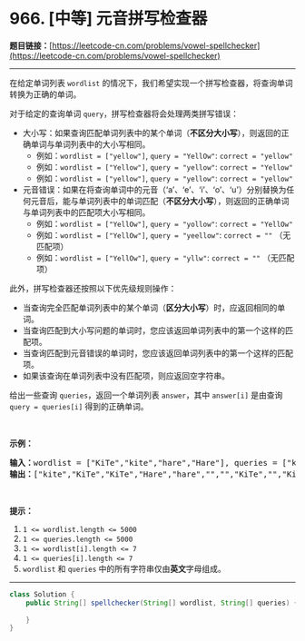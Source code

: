 # 966. [中等] 元音拼写检查器

**题目链接：**[https://leetcode-cn.com/problems/vowel-spellchecker](https://leetcode-cn.com/problems/vowel-spellchecker)

---

<div class="content__1Y2H">
 <div class="notranslate">
  <p>在给定单词列表&nbsp;<code>wordlist</code>&nbsp;的情况下，我们希望实现一个拼写检查器，将查询单词转换为正确的单词。</p> 
  <p>对于给定的查询单词&nbsp;<code>query</code>，拼写检查器将会处理两类拼写错误：</p> 
  <ul> 
   <li>大小写：如果查询匹配单词列表中的某个单词（<strong>不区分大小写</strong>），则返回的正确单词与单词列表中的大小写相同。 
    <ul> 
     <li>例如：<code>wordlist = ["yellow"]</code>, <code>query = "YellOw"</code>: <code>correct = "yellow"</code></li> 
     <li>例如：<code>wordlist = ["Yellow"]</code>, <code>query = "yellow"</code>: <code>correct = "Yellow"</code></li> 
     <li>例如：<code>wordlist = ["yellow"]</code>, <code>query = "yellow"</code>: <code>correct = "yellow"</code></li> 
    </ul> </li> 
   <li>元音错误：如果在将查询单词中的元音（‘a’、‘e’、‘i’、‘o’、‘u’）分别替换为任何元音后，能与单词列表中的单词匹配（<strong>不区分大小写</strong>），则返回的正确单词与单词列表中的匹配项大小写相同。 
    <ul> 
     <li>例如：<code>wordlist = ["YellOw"]</code>, <code>query = "yollow"</code>: <code>correct = "YellOw"</code></li> 
     <li>例如：<code>wordlist = ["YellOw"]</code>, <code>query = "yeellow"</code>: <code>correct = ""</code> （无匹配项）</li> 
     <li>例如：<code>wordlist = ["YellOw"]</code>, <code>query = "yllw"</code>: <code>correct = ""</code> （无匹配项）</li> 
    </ul> </li> 
  </ul> 
  <p>此外，拼写检查器还按照以下优先级规则操作：</p> 
  <ul> 
   <li>当查询完全匹配单词列表中的某个单词（<strong>区分大小写</strong>）时，应返回相同的单词。</li> 
   <li>当查询匹配到大小写问题的单词时，您应该返回单词列表中的第一个这样的匹配项。</li> 
   <li>当查询匹配到元音错误的单词时，您应该返回单词列表中的第一个这样的匹配项。</li> 
   <li>如果该查询在单词列表中没有匹配项，则应返回空字符串。</li> 
  </ul> 
  <p>给出一些查询 <code>queries</code>，返回一个单词列表 <code>answer</code>，其中 <code>answer[i]</code> 是由查询 <code>query = queries[i]</code> 得到的正确单词。</p> 
  <p>&nbsp;</p> 
  <p><strong>示例：</strong></p> 
  <pre class="language-text"><strong>输入：</strong>wordlist = ["KiTe","kite","hare","Hare"], queries = ["kite","Kite","KiTe","Hare","HARE","Hear","hear","keti","keet","keto"]
<strong>输出：</strong>["kite","KiTe","KiTe","Hare","hare","","","KiTe","","KiTe"]</pre> 
  <p>&nbsp;</p> 
  <p><strong>提示：</strong></p> 
  <ol> 
   <li><code>1 &lt;= wordlist.length &lt;= 5000</code></li> 
   <li><code>1 &lt;= queries.length &lt;= 5000</code></li> 
   <li><code>1 &lt;= wordlist[i].length &lt;= 7</code></li> 
   <li><code>1 &lt;= queries[i].length &lt;= 7</code></li> 
   <li><code>wordlist</code> 和&nbsp;<code>queries</code>&nbsp;中的所有字符串仅由<strong>英文</strong>字母组成。</li> 
  </ol> 
 </div>
</div>

---

```java
class Solution {
    public String[] spellchecker(String[] wordlist, String[] queries) {
        
    }
}
```
